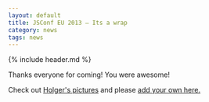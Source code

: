 ```yaml
---
layout: default
title: JSConf EU 2013 – Its a wrap
category: news
tags: news
---
```


{% include header.md %}

Thanks everyone for coming! You were awesome!

Check out <a href="http://www.flickr.com/photos/blank22763/sets/72157635562685455/with/9773333422/" target="_blank">Holger's pictures</a> and please <a href="https://plus.google.com/u/0/events/cp1guusm3sguqulk2156cdcaofo" target="_blank">add your own here.</a>
